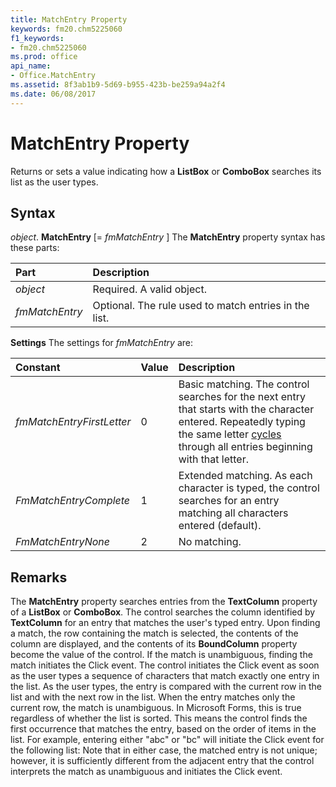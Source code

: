 ```yaml
---
title: MatchEntry Property
keywords: fm20.chm5225060
f1_keywords:
- fm20.chm5225060
ms.prod: office
api_name:
- Office.MatchEntry
ms.assetid: 8f3ab1b9-5d69-b955-423b-be259a94a2f4
ms.date: 06/08/2017
---
```



# MatchEntry Property



Returns or sets a value indicating how a  **ListBox** or **ComboBox** searches its list as the user types.

## Syntax

_object_. **MatchEntry** [= _fmMatchEntry_ ]
The  **MatchEntry** property syntax has these parts:


|**Part**|**Description**|
|:-----|:-----|
| _object_|Required. A valid object.|
| _fmMatchEntry_|Optional. The rule used to match entries in the list.|

 **Settings**
The settings for  _fmMatchEntry_ are:


|**Constant**|**Value**|**Description**|
|:-----|:-----|:-----|
| _fmMatchEntryFirstLetter_|0|Basic matching. The control searches for the next entry that starts with the character entered. Repeatedly typing the same letter [cycles](../../Glossary/glossary-vba.md#cycle) through all entries beginning with that letter.|
| _FmMatchEntryComplete_|1|Extended matching. As each character is typed, the control searches for an entry matching all characters entered (default).|
| _FmMatchEntryNone_|2|No matching.|

## Remarks

The  **MatchEntry** property searches entries from the **TextColumn** property of a **ListBox** or **ComboBox**.
The control searches the column identified by  **TextColumn** for an entry that matches the user's typed entry. Upon finding a match, the row containing the match is selected, the contents of the column are displayed, and the contents of its **BoundColumn** property become the value of the control. If the match is unambiguous, finding the match initiates the Click event.
The control initiates the Click event as soon as the user types a sequence of characters that match exactly one entry in the list. As the user types, the entry is compared with the current row in the list and with the next row in the list. When the entry matches only the current row, the match is unambiguous.
In Microsoft Forms, this is true regardless of whether the list is sorted. This means the control finds the first occurrence that matches the entry, based on the order of items in the list. For example, entering either "abc" or "bc" will initiate the Click event for the following list:
Note that in either case, the matched entry is not unique; however, it is sufficiently different from the adjacent entry that the control interprets the match as unambiguous and initiates the Click event.

